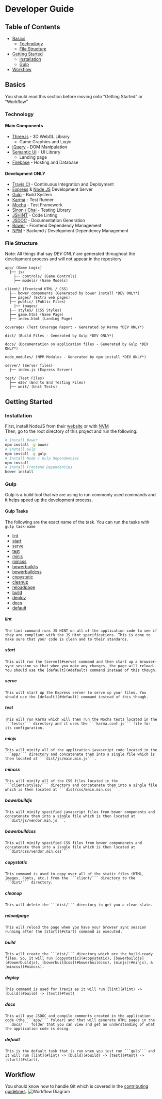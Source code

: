 # Developer Guide

## Table of Contents
- [Basics](#basics)  
  - [Technology](#technology)  
  - [File Structure](#file-structure)  
- [Getting Started](#getting-started)  
  - [Installation](#installation)  
  - [Gulp](#gulp)  
- [Workflow](#workflow)  

## Basics

You should read this section before moving onto “Getting Started” or “Workflow”  

### Technology  

#### Main Components
- [Three.js](http://threejs.org/) - 3D WebGL Library  
  - Game Graphics and Logic
- [jQuery](http://jquery.com/) - DOM Manipulation
- [Semantic UI](http://semantic-ui.com/) - UI Library  
  - Landing page
- [Firebase](https://www.firebase.com/) - Hosting and Database

#### Development ONLY
- [Travis CI](https://travis-ci.org/) - Continuous Integration and Deployment
- [Express](http://expressjs.com/) & [Node JS](http://nodejs.org/) Development Server
- [Gulp](http://gulpjs.com/) - Build System
- [Karma](http://karma-runner.github.io/) - Test Runner
- [Mocha](http://mochajs.org/) - Test Framework
- [Sinon / Chai](https://github.com/domenic/sinon-chai) - Testing Library
- [JSHINT](http://www.jshint.com/) - Code Linting
- [JSDOC](http://usejsdoc.org/) - Documentation Generation
- [Bower](http://bower.io/) - Frontend Dependency Management
- [NPM](https://www.npmjs.org/) - Backend / Development Dependency Management

### File Structure

Note: All things that say *DEV ONLY* are generated throughout the development process
and will not appear in the repository  

```
app/ (Game Logic)
  ├── js/
    ├── controls/ (Game Controls)
    ├── models/ (Game Models)

client/ (Frontend HTML / CSS)
  ├── bower_components (Generated by bower install *DEV ONLY*)
  ├── pages/ (Extra web pages)
  ├── public/ (Public Files)
    ├── images/
  ├── styles/ (CSS Styles)
  ├── game.html (Game Page)
  ├── index.html (Landing Page)

coverage/ (Test Coverage Report - Generated by Karma *DEV ONLY*)

dist/ (Build Files - Generated by Gulp *DEV ONLY*)

docs/ (Documentation on application files - Generated by Gulp *DEV ONLY*)

node_modules/ (NPM Modules - Generated by npm install *DEV ONLY*)

server/ (Server files)
  ├── index.js (Express Server)

test/ (Test Files)
  ├── e2e/ (End to End Testing Files)
  ├── unit/ (Unit Tests)
```

## Getting Started

### Installation
First, install NodeJS from their [website](https://nodejs.org/) or with [NVM](https://github.com/creationix/nvm)  
Then, go to the root directory of this project and run the following:
```sh
# Install Bower
npm install -g bower
# Install Gulp
npm install -g gulp
# Install Node / Gulp Dependencies
npm install
# Install Frontend Dependencies
bower install
```

### Gulp
Gulp is a build tool that we are using to run commonly used commands and it helps speed up the development process.

#### Gulp Tasks
The following are the exact name of the task. You can run the tasks with ```gulp task-name```  
  - [lint](#lint)
  - [start](#start)
  - [serve](#serve)
  - [test](#test)
  - [minjs](#minjs)
  - [mincss](#mincss)
  - [bowerbuildjs](#bowerbuildjs)
  - [bowerbuildcss](#bowerbuildcss)
  - [copystatic](#copystatic)
  - [cleanup](#cleanup)
  - [reloadpage](#reloadpage)
  - [build](#build)
  - [deploy](#deploy)
  - [docs](#docs)
  - [default](#default)

  ##### lint
    The lint command runs JS HINT on all of the application code to see if they are compliant with the JS Hint specifications. This is done to make sure that your code is clean and to their standards.
  ##### start
    This will run the [serve](#serve) command and then start up a browser-sync session so that when you make any changes, the page will reload. You should use the [default](#default) command instead of this though.
  ##### serve
    This will start up the Express server to serve up your files. You should use the [default](#default) command instead of this though.
  ##### test
    This will run Karma which will then run the Mocha tests located in the ```tests/``` directory and it uses the ```karma.conf.js``` file for its configuration.
  ##### minjs
    This will minify all of the application javascript code located in the ```app/``` directory and concatenate them into a single file which is then located at ```dist/js/main.min.js```.
  ##### mincss
    This will minify all of the CSS files located in the ```client/styles/``` directory and concatenate them into a single file which is then located at ```dist/css/main.min.css```.
  ##### bowerbuildjs
    This will minify specified javascript files from bower components and concatenate them into a single file which is then located at ```dist/js/vendor.min.js```.
  ##### bowerbuildcss
    This will minify specified CSS files from bower componenets and concatenate them into a isngle file which is then located at ```dist/css/vendor.min.css```
  ##### copystatic
    This command is used to copy over all of the static files (HTML, Images, Fonts, etc.) from the ```client/``` directory to the ```dist/``` directory. 
  ##### cleanup
    This will delete the ```dist/``` directory to get you a clean slate.
  ##### reloadpage
    This will reload the page when you have your browser sync session running after the [start](#start) command is executed.
  ##### build
    This will create the ```dist/``` directory which are the build-ready files. So, it will run [copystatic](#copystatic), [bowerbuildjs](#bowerbuildjs), [bowerbuildcss](#bowerbuildcss), [minjs](#minjs), & [mincss](#mincss).
  ##### deploy
    This command is used for Travis as it will run [lint](#lint) -> [build](#build) -> [test](#test)
  ##### docs
    This will use JSDOC and compile comments created in the application code (the ```app/``` folder) and that will generate HTML pages in the ```docs/``` folder that you can view and get an understanding of what the application code is doing.
  ##### default
    This is the default task that is run when you just run ```gulp``` and it will run [lint](#lint) -> [build](#build) -> [test](#test) -> [start](#start). 


## Workflow
You should know how to handle Git which is covered in the [contributing guidelines](CONTRIBUTING.md).
![Workflow Diagram](workflow.jpg)
